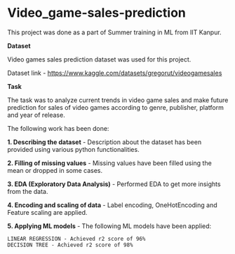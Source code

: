 # Video_game-sales-prediction

This project was done as a part of Summer training in ML from IIT Kanpur.

**Dataset**

Video games sales prediction dataset was used for this project.

Dataset link - https://www.kaggle.com/datasets/gregorut/videogamesales

**Task**

The task was to analyze current trends in video game sales and make future prediction for sales of video games according to genre, publisher, platform and year of release.

The following work has been done:

**1. Describing the dataset** - Description about the dataset has been provided using various python functionalities.

**2. Filling of missing values** - Missing values have been filled using the mean or dropped in some cases.

**3. EDA (Exploratory Data Analysis)** - Performed EDA to get more insights from the data.

**4. Encoding and scaling of data** - Label encoding, OneHotEncoding and Feature scaling are applied.

**5. Applying ML models** - The following ML models have been applied:

    LINEAR REGRESSION - Achieved r2 score of 96%
    DECISION TREE - Achieved r2 score of 98%
